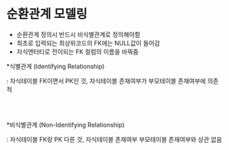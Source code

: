 # 순환관계 모델링

- 순환관계 정의시 반드시 비식별관계로 정의해야함
- 최초로 입력되는 최상위코드의 FK에는 NULL값이 들어감
- 자식엔터티로 전이되는 FK 컬럼의 이름을 바꿔줌



\*식별관계 (Identifying Relationship)

: 자식테이블 FK이면서 PK인 것, 자식테이블 존재여부가 부모테이블 존재여부에 의존적

<br><br>

\*비식별관계 (Non-Identifying Relationship)

: 자식테이블 FK랑 PK 다른 것, 자식테이블 존재여부 부모테이블 존재여부와 상관 없음

